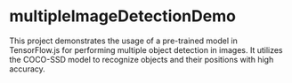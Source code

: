 # multipleImageDetectionDemo
This project demonstrates the usage of a pre-trained model in TensorFlow.js for performing multiple object detection in images. It utilizes the COCO-SSD model to recognize objects and their positions with high accuracy.
